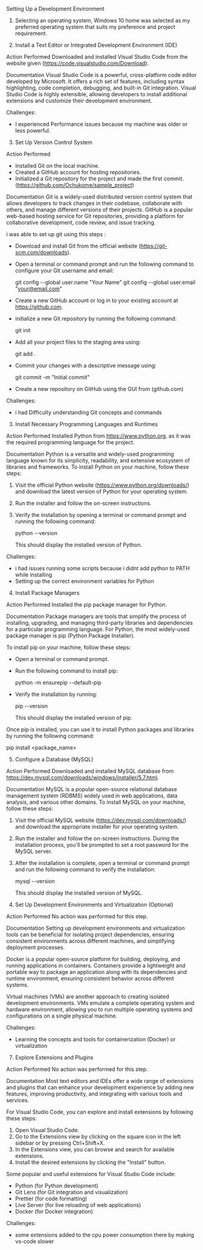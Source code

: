 
 Setting Up a Development Environment

1. Selecting an operating system,  Windows 10 home was selected as my preferred operating system that suits my preference and project requirement.

2. Install a Text Editor or Integrated Development Environment (IDE)

 Action Performed
Downloaded and installed Visual Studio Code from the website given (https://code.visualstudio.com/Download).

 Documentation
Visual Studio Code is a powerful, cross-platform code editor developed by Microsoft. It offers a rich set of features, including syntax highlighting, code completion, debugging, and built-in Git integration. Visual Studio Code is highly extensible, allowing developers to install additional extensions and customize their development environment.

Challenges:
- I experienced Performance issues because my machine was older or less powerful.


3. Set Up Version Control System

 Action Performed
- Installed Git on the local machine.
- Created a GitHub account for hosting repositories.
- Initialized a Git repository for the project and made the first commit. (https://github.com/Ochukome/sample_project)

 Documentation
Git is a widely-used distributed version control system that allows developers to track changes in their codebase, collaborate with others, and manage different versions of their projects. GitHub is a popular web-based hosting service for Git repositories, providing a platform for collaborative development, code review, and issue tracking.

i was able to set up git using this steps :

- Download and install Git from the official website (https://git-scm.com/downloads).
-  Open a terminal or command prompt and run the following command to configure your Git username and email:
   
   git config --global user.name "Your Name"
   git config --global user.email "your@email.com"
   
- Create a new GitHub account or log in to your existing account at https://github.com.

- initialize a new Git repository by running the following command:
  
   git init
  
- Add all your project files to the staging area using:
   
   git add .

- Commit your changes with a descriptive message using:
   
   git commit -m "Initial commit"
   
- Create a new repository on GitHub using the GUI from (github.com)

Challenges:
- i had Difficulty understanding Git concepts and commands

3. Install Necessary Programming Languages and Runtimes

 Action Performed
Installed Python from https://www.python.org, as it was the required programming language for the project.

 Documentation
Python is a versatile and widely-used programming language known for its simplicity, readability, and extensive ecosystem of libraries and frameworks. To install Python on your machine, follow these steps:

1. Visit the official Python website (https://www.python.org/downloads/) and download the latest version of Python for your operating system.
2. Run the installer and follow the on-screen instructions.
3. Verify the installation by opening a terminal or command prompt and running the following command:
  
   python --version
  
   This should display the installed version of Python.

Challenges:
- i had issues running some scripts because i didnt add python to PATH while installing
- Setting up the correct environment variables for Python

 4. Install Package Managers

 Action Performed
Installed the pip package manager for Python.

 Documentation
Package managers are tools that simplify the process of installing, upgrading, and managing third-party libraries and dependencies for a particular programming language. For Python, the most widely-used package manager is pip (Python Package Installer).

To install pip on your machine, follow these steps:

- Open a terminal or command prompt.
- Run the following command to install pip:
  
   python -m ensurepip --default-pip
   
- Verify the installation by running:
   
   pip --version
   
   This should display the installed version of pip.

Once pip is installed, you can use it to install Python packages and libraries by running the following command:


pip install <package_name>




 5. Configure a Database (MySQL)

 Action Performed
Downloaded and installed MySQL database from https://dev.mysql.com/downloads/windows/installer/5.7.html.

 Documentation
MySQL is a popular open-source relational database management system (RDBMS) widely used in web applications, data analysis, and various other domains. To install MySQL on your machine, follow these steps:

1. Visit the official MySQL website (https://dev.mysql.com/downloads/) and download the appropriate installer for your operating system.
2. Run the installer and follow the on-screen instructions. During the installation process, you'll be prompted to set a root password for the MySQL server.
3. After the installation is complete, open a terminal or command prompt and run the following command to verify the installation:
   
   mysql --version
   
   This should display the installed version of MySQL.



 6. Set Up Development Environments and Virtualization (Optional)

 Action Performed
No action was performed for this step.

 Documentation
Setting up development environments and virtualization tools can be beneficial for isolating project dependencies, ensuring consistent environments across different machines, and simplifying deployment processes.

Docker is a popular open-source platform for building, deploying, and running applications in containers. Containers provide a lightweight and portable way to package an application along with its dependencies and runtime environment, ensuring consistent behavior across different systems.

Virtual machines (VMs) are another approach to creating isolated development environments. VMs emulate a complete operating system and hardware environment, allowing you to run multiple operating systems and configurations on a single physical machine.

 Challenges:
- Learning the concepts and tools for containerization (Docker) or virtualization


 7. Explore Extensions and Plugins

 Action Performed
No action was performed for this step.

 Documentation
Most text editors and IDEs offer a wide range of extensions and plugins that can enhance your development experience by adding new features, improving productivity, and integrating with various tools and services.

For Visual Studio Code, you can explore and install extensions by following these steps:

1. Open Visual Studio Code.
2. Go to the Extensions view by clicking on the square icon in the left sidebar or by pressing Ctrl+Shift+X.
3. In the Extensions view, you can browse and search for available extensions.
4. Install the desired extensions by clicking the "Install" button.

Some popular and useful extensions for Visual Studio Code include:

- Python (for Python development)
- Git Lens (for Git integration and visualization)
- Prettier (for code formatting)
- Live Server (for live reloading of web applications)
- Docker (for Docker integration)

Challenges:
-  some extensions added to the cpu power consumption there by making vs-code slower
